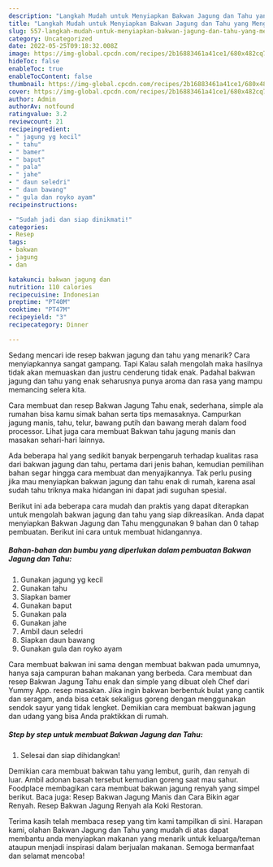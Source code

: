 ```yaml
---
description: "Langkah Mudah untuk Menyiapkan Bakwan Jagung dan Tahu yang Menggugah Selera"
title: "Langkah Mudah untuk Menyiapkan Bakwan Jagung dan Tahu yang Menggugah Selera"
slug: 557-langkah-mudah-untuk-menyiapkan-bakwan-jagung-dan-tahu-yang-menggugah-selera
category: Uncategorized
date: 2022-05-25T09:18:32.008Z
image: https://img-global.cpcdn.com/recipes/2b16883461a41ce1/680x482cq70/bakwan-jagung-dan-tahu-foto-resep-utama.jpg
hideToc: false
enableToc: true
enableTocContent: false
thumbnail: https://img-global.cpcdn.com/recipes/2b16883461a41ce1/680x482cq70/bakwan-jagung-dan-tahu-foto-resep-utama.jpg
cover: https://img-global.cpcdn.com/recipes/2b16883461a41ce1/680x482cq70/bakwan-jagung-dan-tahu-foto-resep-utama.jpg
author: Admin
authorAv: notfound
ratingvalue: 3.2
reviewcount: 21
recipeingredient:
- " jagung yg kecil"
- " tahu"
- " bamer"
- " baput"
- " pala"
- " jahe"
- " daun seledri"
- " daun bawang"
- " gula dan royko ayam"
recipeinstructions:

- "Sudah jadi dan siap dinikmati!"
categories:
- Resep
tags:
- bakwan
- jagung
- dan

katakunci: bakwan jagung dan 
nutrition: 110 calories
recipecuisine: Indonesian
preptime: "PT40M"
cooktime: "PT47M"
recipeyield: "3"
recipecategory: Dinner

---
```



Sedang mencari ide resep bakwan jagung dan tahu yang menarik? Cara menyiapkannya sangat gampang. Tapi Kalau salah mengolah maka hasilnya tidak akan memuaskan dan justru cenderung tidak enak. Padahal bakwan jagung dan tahu yang enak seharusnya punya aroma dan rasa yang mampu memancing selera kita.


Cara membuat dan resep Bakwan Jagung Tahu enak, sederhana, simple ala rumahan bisa kamu simak bahan serta tips memasaknya. Campurkan jagung manis, tahu, telur, bawang putih dan bawang merah dalam food processor. Lihat juga cara membuat Bakwan tahu jagung manis dan masakan sehari-hari lainnya.

Ada beberapa hal yang sedikit banyak berpengaruh terhadap kualitas rasa dari bakwan jagung dan tahu, pertama dari jenis bahan, kemudian pemilihan bahan segar hingga cara membuat dan menyajikannya. Tak perlu pusing jika mau menyiapkan bakwan jagung dan tahu enak di rumah, karena asal sudah tahu triknya maka hidangan ini dapat jadi suguhan spesial.


Berikut ini ada beberapa cara mudah dan praktis yang dapat diterapkan untuk mengolah bakwan jagung dan tahu yang siap dikreasikan. Anda dapat menyiapkan Bakwan Jagung dan Tahu menggunakan 9 bahan dan 0 tahap pembuatan. Berikut ini cara untuk membuat hidangannya.

<!--inarticleads1-->

##### Bahan-bahan dan bumbu yang diperlukan dalam pembuatan Bakwan Jagung dan Tahu:

1. Gunakan  jagung yg kecil
1. Gunakan  tahu
1. Siapkan  bamer
1. Gunakan  baput
1. Gunakan  pala
1. Gunakan  jahe
1. Ambil  daun seledri
1. Siapkan  daun bawang
1. Gunakan  gula dan royko ayam


Cara membuat bakwan ini sama dengan membuat bakwan pada umumnya, hanya saja campuran bahan makanan yang berbeda. Cara membuat dan resep Bakwan Jagung Tahu enak dan simple yang dibuat oleh Chef dari Yummy App. resep masakan. Jika ingin bakwan berbentuk bulat yang cantik dan seragam, anda bisa cetak sekaligus goreng dengan menggunakan sendok sayur yang tidak lengket. Demikian cara membuat bakwan jagung dan udang yang bisa Anda praktikkan di rumah. 

<!--inarticleads2-->

##### Step by step untuk membuat Bakwan Jagung dan Tahu:


1. Selesai dan siap dihidangkan!

Demikian cara membuat bakwan tahu yang lembut, gurih, dan renyah di luar. Ambil adonan basah tersebut kemudian goreng saat mau sahur. Foodplace membagikan cara membuat bakwan jagung renyah yang simpel berikut. Baca juga: Resep Bakwan Jagung Manis dan Cara Bikin agar Renyah. Resep Bakwan Jagung Renyah ala Koki Restoran. 

Terima kasih telah membaca resep yang tim kami tampilkan di sini. Harapan kami, olahan Bakwan Jagung dan Tahu yang mudah di atas dapat membantu anda menyiapkan makanan yang menarik untuk keluarga/teman ataupun menjadi inspirasi dalam berjualan makanan. Semoga bermanfaat dan selamat mencoba!
